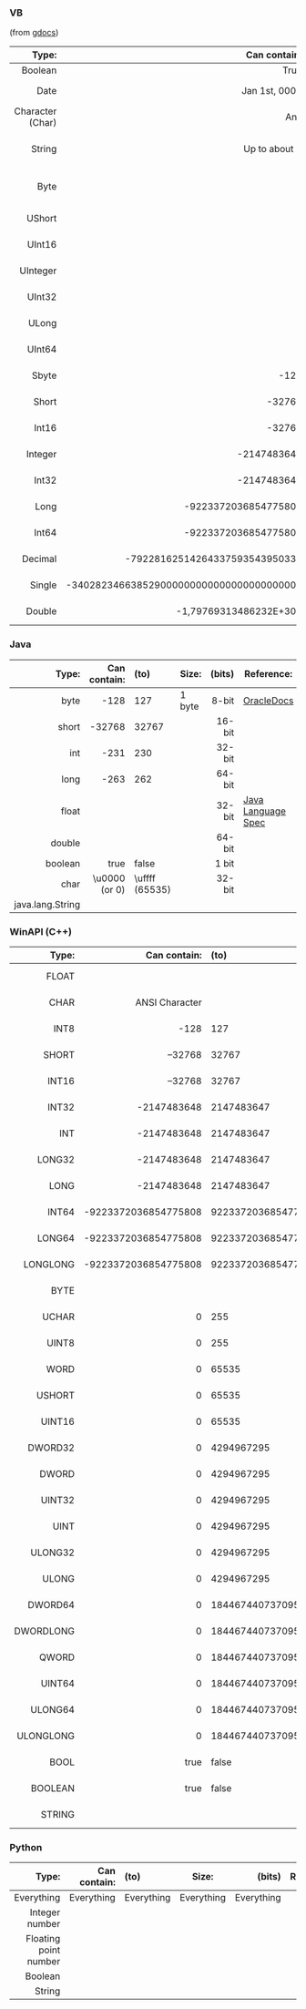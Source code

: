 ### VB
(from [gdocs](https://docs.google.com/spreadsheets/d/1k2WZQ4e8kRPI1hvJDNh_Fy10SI-rzb6082Cke_wji2o))

| Type:          | Can contain:  | (to)            | Size:     | (bits)    | Reference: |
|---------------:|--------------:|:----------------|-----------|----------:|------------|
| Boolean        |          True | False           |           |    1 bit_ | 
| Date           | Jan 1st, 0001 | Dec 31st, 9999  | 8 bytes   | 2048 bits | 
|Character (Char)|           Any | character       | 1 byte    |  256 bits | 
| String         | Up to about 2|billion characters|2 bytes per|character  | 
| Byte           | 0             | 255             | 1 byte    |  256 bits | [Gist: This program I made](https://gist.github.com/Walkman100/b4e3c185bdaca9ccb8c9d2b23361b8dc#file-output-windows-txt)
| UShort         | 0             | 65535           | 2 bytes   |  512 bits | 
| UInt16         | 0             | 65535           | 2 bytes   |  512 bits | 
| UInteger       | 0             | 4294967295      | 4 bytes   | 1024 bits | 
| UInt32         | 0             | 4294967295      | 4 bytes   | 1024 bits | 
| ULong          | 0          |18446744073709551615| 8 bytes   | 2048 bits | 
| UInt64         | 0          |18446744073709551615| 8 bytes   | 2048 bits | 
| Sbyte          | -128          | 127             | 1 byte    |  256 bits | 
| Short          | -32768        | 32767           | 2 bytes   |  512 bits | 
| Int16          | -32768        | 32767           | 2 bytes   |  512 bits | 
| Integer        | -2147483648   | 2147483647      | 4 bytes   | 1024 bits | [StackOverflow](https://stackoverflow.com/a/20374349)
| Int32          | -2147483648   | 2147483647      | 4 bytes   | 1024 bits | 
| Long      |-9223372036854775808|9223372036854775807|8 bytes  | 2048 bits | 
| Int64     |-9223372036854775808|9223372036854775807|8 bytes  | 2048 bits | 
| Decimal|-79228162514264337593543950335|79228162514264337593543950335|16 bytes|4096 bits| 
| Single|-340282346638529000000000000000000000000|340282346638529000000000000000000000000|4 bytes|1024 bits| 
| Double  |-1,79769313486232E+308|1,79769313486232E+308|8 bytes| 2048 bits | See [this gist](https://gist.github.com/Walkman100/b4e3c185bdaca9ccb8c9d2b23361b8dc#file-output-windows-txt) for full length

### Java
| Type:          | Can contain:  | (to)            | Size:     | (bits)    | Reference: |
|---------------:|--------------:|:----------------|-----------|----------:|------------|
| byte           | -128          | 127             | 1 byte    |     8-bit | [OracleDocs](https://docs.oracle.com/javase/tutorial/java/nutsandbolts/datatypes.html)
| short          | -32768        | 32767           |           |    16-bit | 
| int            | -231          | 230             |           |    32-bit | 
| long           | -263          | 262             |           |    64-bit | 
| float          |               |                 |           |    32-bit | [Java Language Spec](https://docs.oracle.com/javase/specs/jls/se7/html/jls-4.html#jls-4.2.3)
| double         |               |                 |           |    64-bit | 
| boolean        |          true | false           |           |     1 bit | 
| char           | \u0000 (or 0) | \uffff (65535)  |           |    32-bit | 
|java.lang.String| 

### WinAPI (C++)
| Type:          | Can contain:  | (to)            | Size:     | (bits)    | Reference: |
|---------------:|--------------:|:----------------|-----------|----------:|------------|
| FLOAT          |               |                 |           |           | [Windows Data Types](https://msdn.microsoft.com/en-us/library/windows/desktop/aa383751(v=vs.85).aspx)
| CHAR           | ANSI Character|                 |           |     8-bit | [[MS-DTYP]: CHAR](https://msdn.microsoft.com/en-us/library/cc230306.aspx)
| INT8           | -128          | 127             |           |     8-bit | [[MS-DTYP]: INT8](https://msdn.microsoft.com/en-us/library/cc230338.aspx)
| SHORT          | –32768        | 32767           |           |    16-bit | 
| INT16          | –32768        | 32767           |           |    16-bit | 
| INT32          | -2147483648   | 2147483647      |           |    32-bit | 
| INT            | -2147483648   | 2147483647      |           |    32-bit | 
| LONG32         | -2147483648   | 2147483647      |           |    32-bit | 
| LONG           | -2147483648   | 2147483647      |           |    32-bit | 
| INT64          |-9223372036854775808|9223372036854775807|    |    64-bit | 
| LONG64         |-9223372036854775808|9223372036854775807|    |    64-bit | 
| LONGLONG       |-9223372036854775808|9223372036854775807|    |    64-bit | 
| BYTE           |               |                 | 1 byte    |     8-bit | [[MS-DTYP]: BYTE](https://msdn.microsoft.com/en-us/library/cc230305.aspx)
| UCHAR          | 0             | 255             |           |     8-bit | [[MS-DTYP]: UCHAR](https://msdn.microsoft.com/en-us/library/cc230382.aspx)
| UINT8          | 0             | 255             | 1 byte    |     8-bit | [[MS-DTYP]: UINT8](https://msdn.microsoft.com/en-us/library/cc230388.aspx)
| WORD           | 0             | 65535           |           |    16-bit | 
| USHORT         | 0             | 65535           |           |    16-bit | 
| UINT16         | 0             | 65535           |           |    16-bit | 
| DWORD32        | 0             | 4294967295      |           |    32-bit | 
| DWORD          | 0             | 4294967295      |           |    32-bit | [StackOverflow](https://stackoverflow.com/q/2995251/2999220)
| UINT32         | 0             | 4294967295      |           |    32-bit | 
| UINT           | 0             | 4294967295      |           |    32-bit | 
| ULONG32        | 0             | 4294967295      |           |    32-bit | 
| ULONG          | 0             | 4294967295      |           |    32-bit | 
| DWORD64        | 0          |18446744073709551615|           |    64-bit | 
| DWORDLONG      | 0          |18446744073709551615|           |    64-bit | 
| QWORD          | 0          |18446744073709551615|           |    64-bit | 
| UINT64         | 0          |18446744073709551615|           |    64-bit | 
| ULONG64        | 0          |18446744073709551615|           |    64-bit | 
| ULONGLONG      | 0          |18446744073709551615|           |    64-bit | 
| BOOL           |          true | false           |           |    32-bit | [[MS-DTYP]: BOOL](https://msdn.microsoft.com/en-us/library/cc230302.aspx)
| BOOLEAN        |          true | false           | 1 byte    |     8-bit | [[MS-DTYP]: BOOLEAN](https://msdn.microsoft.com/en-us/library/cc230303.aspx)
| STRING         |               |                 |           |           | [[MS-DTYP]: STRING](https://msdn.microsoft.com/en-us/library/cc230373.aspx)

### Python

| Type:          | Can contain:  | (to)            | Size:     | (bits)    | Reference: |
|---------------:|--------------:|:----------------|-----------|----------:|------------|
| Everything     | Everything    | Everything      | Everything| Everything| 
| Integer number
| Floating point number
| Boolean
| String
